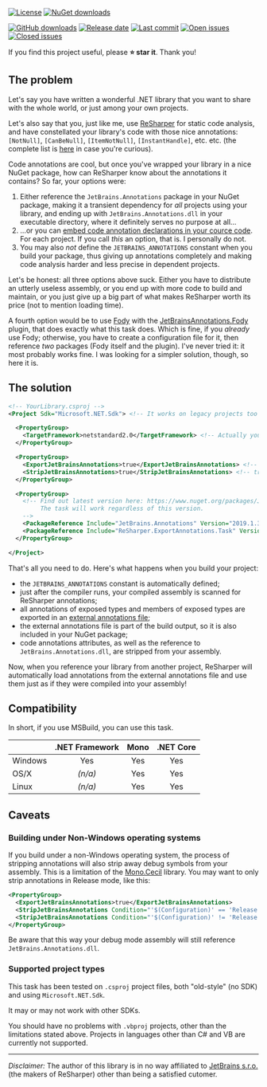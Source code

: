 [![License](https://img.shields.io/github/license/rdeago/resharper-exportannotations.svg)](https://github.com/rdeago/resharper-exportannotations/blob/master/LICENSE)
[![NuGet downloads](https://img.shields.io/nuget/dt/ReSharper.ExportAnnotations.Task.svg)](https://www.nuget.org/packages/ReSharper.ExportAnnotations.Task/)

[![GitHub downloads](https://img.shields.io/github/downloads/rdeago/resharper-exportannotations/total.svg)](https://github.com/rdeago/resharper-exportannotations/releases)
[![Release date](https://img.shields.io/github/release-date/rdeago/resharper-exportannotations.svg)](https://github.com/rdeago/resharper-exportannotations/releases)
[![Last commit](https://img.shields.io/github/last-commit/rdeago/resharper-exportannotations.svg)](https://github.com/rdeago/resharper-exportannotations/commits/master)
[![Open issues](https://img.shields.io/github/issues-raw/rdeago/resharper-exportannotations.svg)](https://github.com/rdeago/resharper-exportannotations/issues?q=is%3Aissue+is%3Aopen+sort%3Aupdated-desc)
[![Closed issues](https://img.shields.io/github/issues-closed-raw/rdeago/resharper-exportannotations.svg)](https://github.com/rdeago/resharper-exportannotations/issues?utf8=%E2%9C%93&q=is%3Aissue+is%3Aclosed+sort%3Aupdated-desc)

If you find this project useful, please **:star: star it**. Thank you!

## The problem

Let's say you have written a wonderful .NET library that you want to share with the whole world, or just among your own projects.

Let's also say that you, just like me, use [ReSharper](https://www.jetbrains.com/resharper/) for static code analysis, and have constellated your library's code with those nice annotations: `[NotNull]`, `[CanBeNull]`, `[ItemNotNull]`, `[InstantHandle]`, etc. etc. (the complete list is [here](https://www.jetbrains.com/help/resharper/Reference__Code_Annotation_Attributes.html) in case you're curious).

Code annotations are cool, but once you've wrapped your library in a nice NuGet package, how can ReSharper know about the annotations it contains? So far, your options were:
1. Either reference the `JetBrains.Annotations` package in your NuGet package, making it a transient dependency for _all_ projects using your library, and ending up with `JetBrains.Annotations.dll` in your executable directory, where it definitely serves no purpose at all...
2. ...or you can [embed code annotation declarations in your cource code](https://www.jetbrains.com/help/resharper/Code_Analysis__Annotations_in_Source_Code.html#embedding-declarations-of-code-annotations-in-your-source-code). For each project. If you call _this_ an option, that is. I personally do not.
3. You may also _not_ define the `JETBRAINS_ANNOTATIONS` constant when you build your package, thus giving up annotations completely and making code analysis harder and less precise in dependent projects.

Let's be honest: all three options above suck. Either you have to distribute an utterly useless assembly, or you end up with more code to build and maintain, or you just give up a big part of what makes ReSharper worth its price (not to mention loading time).

A fourth option would be to use [Fody](https://github.com/Fody/Fody) with the [JetBrainsAnnotations.Fody](https://github.com/tom-englert/JetBrainsAnnotations.Fody) plugin, that does exactly what this task does. Which is fine, if you _already_ use Fody; otherwise, you have to create a configuration file for it, then reference _two_ packages (Fody itself and the plugin). I've never tried it: it most probably works fine. I was looking for a simpler solution, though, so here it is.

## The solution
```xml
<!-- YourLibrary.csproj -->
<Project Sdk="Microsoft.NET.Sdk"> <!-- It works on legacy projects too (e.g. WinForms control libraries) -->

  <PropertyGroup>
    <TargetFramework>netstandard2.0</TargetFramework> <!-- Actually you can use any TFM -->
  </PropertyGroup>

  <PropertyGroup>
    <ExportJetBrainsAnnotations>true</ExportJetBrainsAnnotations> <!-- true by default when OutputType is "Library" -->
    <StripJetBrainsAnnotations>true</StripJetBrainsAnnotations> <!-- true by default -->
  </PropertyGroup>

  <PropertyGroup>
    <!-- Find out latest version here: https://www.nuget.org/packages/JetBrains.Annotations/
         The task will work regardless of this version.
    -->
    <PackageReference Include="JetBrains.Annotations" Version="2019.1.3" PrivateAssets="All" /> <!-- Will not become a transient dependency -->
    <PackageReference Include="ReSharper.ExportAnnotations.Task" Version="1.0.0" PrivateAssets="All" /> <!-- Only used during build -->
  </PropertyGroup>

</Project>
```

That's all you need to do. Here's what happens when you build your project:
* the `JETBRAINS_ANNOTATIONS` constant is automatically defined;
* just after the compiler runs, your compiled assembly is scanned for ReSharper annotations;
* all annotations of exposed types and members of exposed types are exported in an [external annotations file](https://www.jetbrains.com/help/resharper/Code_Analysis__External_Annotations.html);
* the external annotations file is part of the build output, so it is also included in your NuGet package;
* code annotations attributes, as well as the reference to `JetBrains.Annotations.dll`, are stripped from your assembly.

Now, when you reference your library from another project, ReSharper will automatically load annotations from the external annotations file and use them just as if they were compiled into your assembly!

## Compatibility

In short, if you use MSBuild, you can use this task.

|         | .NET Framework | Mono  | .NET Core |
| :------ | :------------: | :---: | :-------: |
| Windows | Yes            | Yes   | Yes       |
| OS/X    | _(n/a)_        | Yes   | Yes       |
| Linux   | _(n/a)_        | Yes   | Yes       |

## Caveats

### Building under Non-Windows operating systems
If you build under a non-Windows operating system, the process of stripping annotations will also strip away debug symbols from your assembly. This is a limitation of the [Mono.Cecil](https://github.com/jbevain/cecil) library. You may want to only strip annotations in Release mode, like this:
```xml
<PropertyGroup>
  <ExportJetBrainsAnnotations>true</ExportJetBrainsAnnotations>
  <StripJetBrainsAnnotations Condition="'$(Configuration)' == 'Release'">true</StripJetBrainsAnnotations>
  <StripJetBrainsAnnotations Condition="'$(Configuration)' != 'Release'">false</StripJetBrainsAnnotations>
</PropertyGroup>
```
Be aware that this way your debug mode assembly will still reference `JetBrains.Annotations.dll`.

### Supported project types

This task has been tested on `.csproj` project files, both "old-style" (no SDK) and using `Microsoft.NET.Sdk`.

It may or may not work with other SDKs.

You should have no problems with `.vbproj` projects, other than the limitations stated above. Projects in languages other than C# and VB are currently not supported.

---

*Disclaimer:* The author of this library is in no way affiliated to [JetBrains s.r.o.](https://www.jetbrains.com/) (the makers of ReSharper) other than being a satisfied cutomer.
